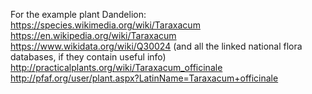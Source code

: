 For the example plant Dandelion:
https://species.wikimedia.org/wiki/Taraxacum
https://en.wikipedia.org/wiki/Taraxacum
https://www.wikidata.org/wiki/Q30024
    (and all the linked national flora databases, if they contain useful info)
http://practicalplants.org/wiki/Taraxacum_officinale
http://pfaf.org/user/plant.aspx?LatinName=Taraxacum+officinale
